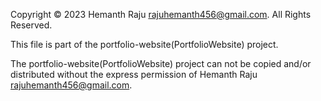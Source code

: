 Copyright © 2023 Hemanth Raju rajuhemanth456@gmail.com. All Rights Reserved.

This file is part of the portfolio-website(PortfolioWebsite) project.

The portfolio-website(PortfolioWebsite) project can not be copied and/or distributed without the express permission of Hemanth Raju rajuhemanth456@gmail.com.
